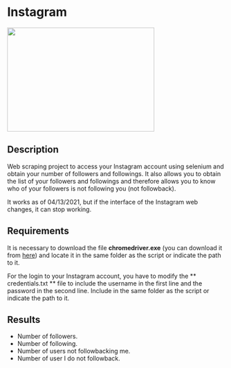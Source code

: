 # Instagram

<p>
    <img src="https://i.blogs.es/759769/trucosinstagram/1366_2000.jpg" width="340" height="240" />
</p>

## Description

Web scraping project to access your Instagram account using selenium and obtain your number of followers and followings. It also allows you to obtain the list of your followers and followings and therefore allows you to know who of your followers is not following you (not followback).

It works as of 04/13/2021, but if the interface of the Instagram web changes, it can stop working.

## Requirements

It is necessary to download the file **chromedriver.exe** (you can download it from [here](https://sites.google.com/a/chromium.org/chromedriver/downloads)) and locate it in the same folder as the script or indicate the path to it.

For the login to your Instagram account, you have to modify the ** credentials.txt ** file to include the username in the first line and the password in the second line. Include in the same folder as the script or indicate the path to it.

## Results

- Number of followers.
- Number of following.
- Number of users not followbacking me.
- Number of user I do not followback.
